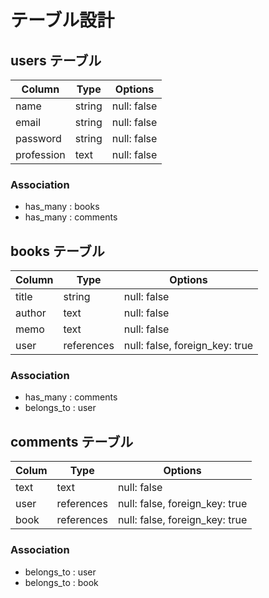 # テーブル設計

## users テーブル

| Column      | Type   | Options     |
| ----------- | ------ | ----------- |
| name        | string | null: false |
| email       | string | null: false |
| password    | string | null: false |
| profession  | text   | null: false |



### Association

- has_many : books
- has_many : comments


## books テーブル

| Column     | Type       | Options                        |
| ---------- | ---------- | ------------------------------ |
| title      | string     | null: false                    |
| author     | text       | null: false                    |
| memo       | text       | null: false                    |
| user       | references | null: false, foreign_key: true |

### Association

- has_many : comments
- belongs_to : user

## comments テーブル

| Colum       | Type       | Options                        |
| ----------- | ---------- | ------------------------------ |
| text        | text       | null: false
| user        | references | null: false, foreign_key: true |
| book        | references | null: false, foreign_key: true |

### Association

- belongs_to : user 
- belongs_to : book

